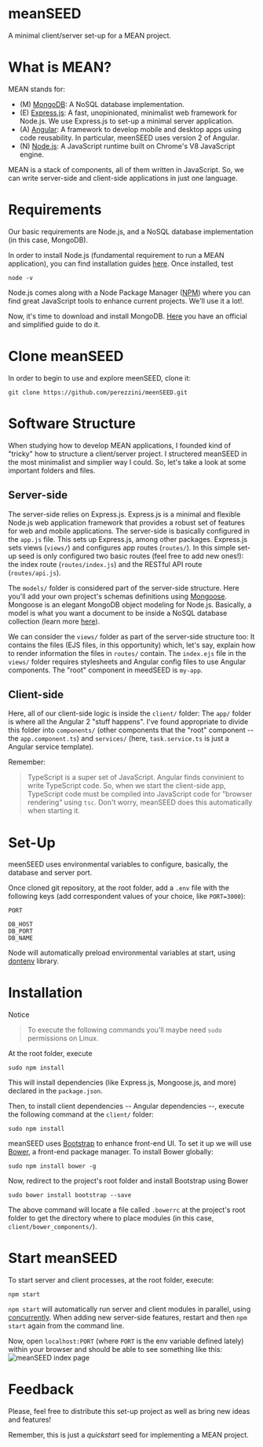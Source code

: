 # meanSEED
A minimal client/server set-up for a MEAN project.

# What is MEAN?
MEAN stands for:
- (M) [MongoDB](https://www.mongodb.com): A NoSQL database implementation.
- (E) [Express.js](https://www.expressjs.com): A fast, unopinionated, minimalist web framework for Node.js. We use Express.js to set-up a minimal server application.
- (A) [Angular](https://www.angular.io): A framework to develop mobile and desktop apps using code reusability. In particular, meenSEED uses version 2 of Angular.
- (N) [Node.js](https://www.nodejs.org): A JavaScript runtime built on Chrome's V8 JavaScript engine.

MEAN is a stack of components, all of them written in JavaScript. So, we can write server-side and client-side applications in just one language.

# Requirements
Our basic requirements are Node.js, and a NoSQL database implementation (in this case, MongoDB).

In order to install Node.js (fundamental requirement to run a MEAN application), you can find installation guides [here](https://nodejs.org/en/). Once installed, test
```
node -v
```
Node.js comes along with a Node Package Manager ([NPM](https://www.npmjs.com/)) where you can find great JavaScript tools to enhance current projects. We'll use it a lot!.

Now, it's time to download and install MongoDB. [Here](https://docs.mongodb.com/manual/administration/install-on-linux/) you have an official and simplified guide to do it.

# Clone meanSEED
In order to begin to use and explore meenSEED, clone it:
```
git clone https://github.com/perezzini/meenSEED.git
```

# Software Structure
When studying how to develop MEAN applications, I founded kind of "tricky" how to structure a client/server project. I structered meanSEED in the most minimalist and simplier way I could. So, let's take a look at some important folders and files.

## Server-side
The server-side relies on Express.js. Express.js is a minimal and flexible Node.js web application framework that provides a robust set of features for web and mobile applications.
The server-side is basically configured in the `app.js` file. This sets up Express.js, among other packages. Express.js sets views (`views/`) and configures app routes (`routes/`). In this simple set-up seed is only configured two basic routes (feel free to add new ones!): the index route (`routes/index.js`) and the RESTful API route (`routes/api.js`).

The `models/` folder is considered part of the server-side structure. Here you'll add your own project's schemas definitions using [Mongoose](http://mongoosejs.com/). Mongoose is an elegant MongoDB object modeling for Node.js. Basically, a model is what you want a document to be inside a NoSQL database collection (learn more [here](http://mongoosejs.com/docs/index.html)).

We can consider the `views/` folder as part of the server-side structure too: It contains the files (EJS files, in this opportunity) which, let's say, explain how to render information the files in `routes/` contain. The `index.ejs` file in the `views/` folder requires stylesheets and Angular config files to use Angular components. The "root" component in meedSEED is `my-app`.

## Client-side
Here, all of our client-side logic is inside the `client/` folder: The `app/` folder is where all the Angular 2 "stuff happens". I've found appropriate to divide this folder into `components/` (other components that the "root" component -- the `app.component.ts`) and `services/` (here, `task.service.ts` is just a Angular service template).

Remember:
> TypeScript is a super set of JavaScript. Angular finds convinient to write TypeScript code. So, when we start the client-side app, TypeScript code must be compiled into JavaScript code for "browser rendering" using `tsc`. Don't worry, meanSEED does this automatically when starting it.

# Set-Up
meenSEED uses environmental variables to configure, basically, the database and server port.

Once cloned git repository, at the root folder, add a `.env` file with the following keys (add correspondent values of your choice, like `PORT=3000`):
```
PORT

DB_HOST
DB_PORT
DB_NAME
```

Node will automatically preload environmental variables at start, using [dontenv](https://www.npmjs.com/package/dotenv) library.

# Installation
Notice
> To execute the following commands you'll maybe need `sudo` permissions on Linux.

At the root folder, execute
```
sudo npm install
```
This will install dependencies (like Express.js, Mongoose.js, and more) declared in the `package.json`.

Then, to install client dependencies -- Angular dependencies --, execute the following command at the `client/` folder:
```
sudo npm install
```
meanSEED uses [Bootstrap](http://getbootstrap.com/) to enhance front-end UI. To set it up we will use [Bower](https://bower.io/), a front-end package manager. To install Bower globally:
```
sudo npm install bower -g
```
Now, redirect to the project's root folder and install Bootstrap using Bower
```
sudo bower install bootstrap --save
```
The above command will locate a file called `.bowerrc` at the project's root folder to get the directory where to place modules (in this case, `client/bower_components/`).

# Start meanSEED
To start server and client processes, at the root folder, execute:
```
npm start
```
`npm start` will automatically run server and client modules in parallel, using [concurrently](https://www.npmjs.com/package/concurrently). When adding new server-side features, restart and then `npm start` again from the command line.

Now, open `localhost:PORT` (where `PORT` is the env variable defined lately) within your browser and should be able to see something like this:
<br>
![meanSEED index page](http://i.imgur.com/mwSPaJF.png)

# Feedback
Please, feel free to distribute this set-up project as well as bring new ideas and features!

Remember, this is just a *quickstart* seed for implementing a MEAN project.
